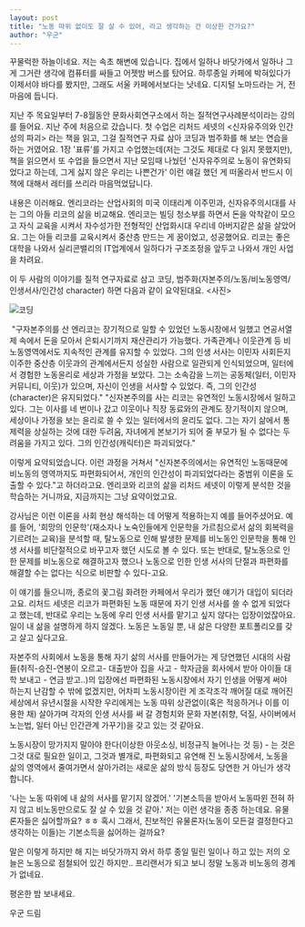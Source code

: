 ```yaml
---
layout: post
title: "노동 따위 없이도 잘 살 수 있어, 라고 생각하는 건 이상한 건가요?"
author: "우군"
---
```


꾸물럭한 하늘이네요. 저는 속초 해변에 있습니다. 
집에서 일하나 바닷가에서 일하나 그게 그거란 생각에 컴퓨터를 싸들고 어젯밤 버스를 탔어요. 하루종일 카페에 박혀있다가 이제서야 바다를 봤지만, 그래도 서울 카페에서보다는 낫네요. 디지털 노마드라는 거, 전 마음에 듭니다. 

지난 주 목요일부터 7-8월동안 문화사회연구소에서 하는 질적연구사례분석이라는 강의를 들어요. 지난 주에 처음으로 갔습니다. 첫 수업은 리처드 세넷의 <신자유주의와 인간성의 파괴> 라는 책을 읽고, 그걸 질적연구 자료 삼아 코딩과 범주화를 해 보는 연습을 하는 거였어요. 1장 '표류'를 가지고 수업했는데(저는 그것도 제대로 다 읽지 못했지만), 책을 읽으면서 또 수업을 들으면서 지난 모임때 나눴던 '신자유주의로 노동이 유연화되었다고 하는데, 그게 싫지 않은 우리는 나쁜건가' 이런 얘길 했던 게 떠올라서 반드시 이 책에 대해서 레터를 쓰리라 마음먹었답니다.

내용은 이러해요. 엔리코라는 산업사회의 미국 이태리계 이주민과, 신자유주의시대를 사는 그의 아들 리코의 삶을 비교해요. 엔리코는 빌딩 청소부를 하면서 돈을 악착같이 모으고 자식 교육을 시켜서 자수성가한 전형적인 산업화시대 우리네 아버지같은 삶을 살았어요. 그는 아들 리코를 교육시켜서 중산층 만드는 게 꿈이었고, 성공했어요. 리코는 좋은 대학을 나와서 실리콘밸리의 IT업계에서 일하다가 구조조정을 앞두고 나와서 개인 사업을 차려요. 

이 두 사람의 이야기를 질적 연구자료로 삼고 코딩, 범주화(자본주의/노동/비노동영역/ 인생서사/인간성 character) 하면 다음과 같이 요약된대요. <사진>

![코딩](https://teamdust.github.io/assets/images/noname01.jpg)

​
"구자본주의를 산 엔리코는 장기적으로 일할 수 있었던 노동시장에서 일했고 연공서열제 속에서 돈을 모아서 은퇴시기까지 재산관리가 가능했다. 가족관계나 이웃관계 등 비노동영역에서도 지속적인 관계를 유지할 수 있었다. 그의 인생 서사는 이민자 사회든지 이주한 중산층 이웃과의 관계에서든지 성실한 사람으로 일관되게 인식되었으며, 일터에서 경험한 노동윤리로 세상과 가정을 보았다. 그는 소속감을 느끼는 공동체(일터, 이민자 커뮤니티, 이웃)가 있으며, 자신이 인생을 서사할 수 있었다. 즉, 그의 인간성(character)은 유지되었다."
"신자본주의를 사는 리코는 유연적인 노동시장에서 일하고 있다. 그는 이사를 네 번이나 갔고 이웃이나 직장 동료와의 관계도 장기적이지 않으며, 세상이나 가정을 보는 윤리로 쓸 수 있는 일터에서의 윤리도 없다. 그는 자기 삶에서 통제력을 상실하는 것에 대한 두려움, 자녀에게 본보기가 되어 줄 부모가 될 수 없다는 두려움을 가지고 있다. 그의 인간성(캐릭터)은 파괴되었다."

이렇게 요약되었습니다. 
이런 과정을 거쳐서 "신자본주의에서는 유연적인 노동때문에 비노동의 영역까지도 파편화되어서, 개인의 인간성이 파괴되었다라는 중범위 이론을 도출할 수 있다."고 하더라고요. 
엔리코와 리코의 삶을 리처드 세넷이 이렇게 분석한 것을 학습하는 거니까요, 지금까지는 그냥 요약이었고요. 

강사님은 이런 이론을 사회 현상 해석하는 데 어떻게 적용하는지 예를 들어주셨어요. 예를 들어,  '희망의 인문학'(재소자나 노숙인들에게 인문학을 가르침으로서 삶의 회복력을 기르려는 교육)을 분석할 때, 탈노동으로 인해 발생한 문제를 비노동인 인문학을 통해 인생 서사를 비단절적으로 바꾸고자 했던 시도로 볼 수 있다. 또는 반대로, 탈노동으로 인한 문제를 비노동으로 해결하고자 했으나 노동으로 인한 인생 서사의 단절과 파편화를 해결할 수는 없다는 식으로 비판할 수 있다-고요. 

이 얘기를 들으니까, 종로의 꽃그림 화려한 카페에서 우리가 했던 얘기가 대입이 되더라고요. 리처드 세넷은 리코가 파편화된 노동 때문에 자기 인생 서사를 쓸 수 없게 되었다고 했는데, 반대로 우리는 노동에 우리 인생 서사를 맡기고 싶지 않다는 입장이었잖아요. 일이 내 삶을 설명하게 하지 않겠다. 노동은 노동일 뿐, 내 삶은 다양한 포트폴리오를 갖고 살고 싶다고요. 

자본주의 사회에서 노동을 통해 자기 삶의 서사를 만들어가는 게 당연했던 시대의 사람들(취직-승진-연봉이 오르고- 대출받아 집을 사고 - 학자금을 회사에서 받아 아이들 대학 보내고 - 연금 받고..)의 입장에선 파편화된 노동시장에서 자기 인생을 어떻게 써야 하는지 난감할 수 밖에 없겠지만, 어차피 노동시장이란 게 조각조각 깨어질 대로 깨어진 세상에서 유년시절을 시작한 우리에게는 노동 따위 상관없이(혹은 적응하거나 이를 이용한 채) 살아가며 각자의 인생 서사를 써 갈 경험치와 문화 자본(취향, 덕질, 사이버에서 노는법, 일터 아닌 인간관계 가꾸기)을 갖고 있는 것 같아요. 

노동시장이 망가지지 말아야 한다(이상한 아웃소싱, 비정규직 늘어나는 것 등) - 는 것은 그것 대로 필요한 일이고,
그것과 별개로, 파편화되고 유연해 진 노동시장에서, 노동을 삶의 영역에서 줄여가면서 살아가려는 새로운 삶의 방식 등장도 당연한 거 아닌가 생각합니다.

'나는 노동 따위에 내 삶의 서사를 맡기지 않겠어.' 
'기본소득을 받아서 노동따윈 전혀 하지 않고 비노동만으로도 잘 살 수 있을 것 같아.' 
저는 이런 생각을 종종 하는데요. 
유물론자들은 싫어할까요? ㅎㅎ 혹시 그래서, 진보적인 유물론자(노동이 모든걸 결정한다고 생각하는 이들)는 기본소득을 싫어하는 걸까요? 


말은 이렇게 하지만
해 지는 바닷가까지 와서
하루 종일 밀린 일이나 하고 있는 저의 오늘은 노동으로 점철되어 있긴 하지만.. 프리랜서가 되고 보니 정말 노동과 비노동의 경계가 없네요. 
 
평온한 밤 보내세요. 


우군 드림